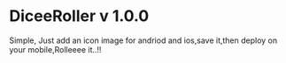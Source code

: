 # DiceeRoller v 1.0.0

Simple,
    Just add an icon image for andriod and ios,save it,then deploy on
your mobile,Rolleeee it..!!

